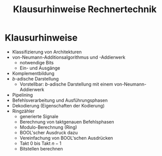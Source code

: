 ﻿---
title: Klausurhinweise Rechnertechnik
layout: default
permalink: Semester_4/Rechnertechnik/2018-03-22_klausurhinweise_md

---

# Klausurhinweise

* Klassifizierung von Architekturen
* von-Neumann-Additionsalgorithmus und -Addierwerk
	* notwendige Bits
	* Ein- und Ausgänge
* Komplementbildung
* $b$-adische Darstellung
   * Vorstellbar: $b$-adische Darstellung mit einem von-Neumann-Addierwerk
* Pipelining
* Befehlsverarbeitung und Ausführungsphasen
* Dekodierung (Eigenschaften der Kodierung)
* Ringzähler
	* generierte Signale
	* Berechnung von taktgenauen Befehlsphasen
	* Modulo-Berechnung (Ring)
	* BOOL'scher Ausdruck dazu
	* Vereinfachung von BOOL'schen Ausdrücken
	* Takt $0$ bis Takt $n - 1$
	* Bitstellen berechnen


